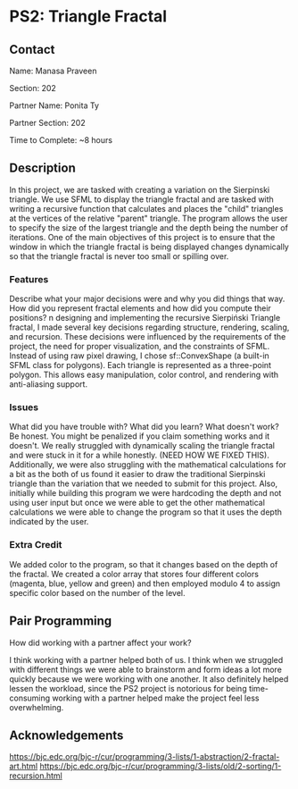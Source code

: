 # PS2: Triangle Fractal

## Contact
Name: Manasa Praveen

Section: 202

Partner Name: Ponita Ty

Partner Section: 202

Time to Complete: ~8 hours


## Description
In this project, we are tasked with creating a variation on the Sierpinski triangle. We use SFML to display the triangle fractal and are tasked with writing a recursive function that calculates and places the "child" triangles at the vertices of the relative "parent" triangle. The program allows the user to specify the size of the largest triangle and the depth being the number of iterations. One of the main objectives of this project is to ensure that the window in which the triangle fractal is being displayed changes dynamically so that the triangle fractal is never too small or spilling over. 

### Features
Describe what your major decisions were and why you did things that way.  How did you represent fractal elements and how did you compute their positions?
n designing and implementing the recursive Sierpiński Triangle fractal, I made several key decisions regarding structure, rendering, scaling, and recursion. These decisions were influenced by the requirements of the project, the need for proper visualization, and the constraints of SFML.
Instead of using raw pixel drawing, I chose sf::ConvexShape (a built-in SFML class for polygons).
Each triangle is represented as a three-point polygon.
This allows easy manipulation, color control, and rendering with anti-aliasing support.



### Issues
What did you have trouble with?  What did you learn?  What doesn't work?  Be honest.  You might be penalized if you claim something works and it doesn't.
We really struggled with dynamically scaling the triangle fractal and were stuck in it for a while honestly. (NEED HOW WE FIXED THIS). Additionally, we were also struggling with the mathematical calculations for a bit as the both of us found it easier to draw the traditional Sierpinski triangle than the variation that we needed to submit for this project. 
Also, initially while building this program we were hardcoding the depth and not using user input but once we were able to get the other mathematical calculations we were able to change the program so that it uses the depth indicated by the user. 

### Extra Credit
We added color to the program, so that it changes based on the depth of the fractal. We created a color array that stores four different colors (magenta, blue, yellow and green) and then employed modulo 4 to assign specific color based on the number of the level.

## Pair Programming
How did working with a partner affect your work?

I think working with a partner helped both of us. I think when we struggled with different things we were able to brainstorm and form ideas a lot more quickly because we were working with one another. It also definitely helped lessen the workload, since the PS2 project is notorious for being time-consuming working with a partner helped make the project feel less overwhelming. 

## Acknowledgements
https://bjc.edc.org/bjc-r/cur/programming/3-lists/1-abstraction/2-fractal-art.html
https://bjc.edc.org/bjc-r/cur/programming/3-lists/old/2-sorting/1-recursion.html
